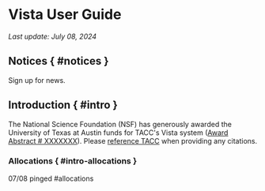 # Vista User Guide 
*Last update: July 08, 2024*

## Notices { #notices }

Sign up for news.

## Introduction { #intro }

The National Science Foundation (NSF) has generously awarded the University of Texas at Austin funds for TACC's Vista system ([Award Abstract # XXXXXXX](https://www.nsf.gov/awardsearch/showAward?AWD_ID=2320757)).  Please [reference TACC](https://tacc.utexas.edu/about/citing-tacc/) when providing any citations.   

### Allocations { #intro-allocations }

07/08 pinged #allocations
